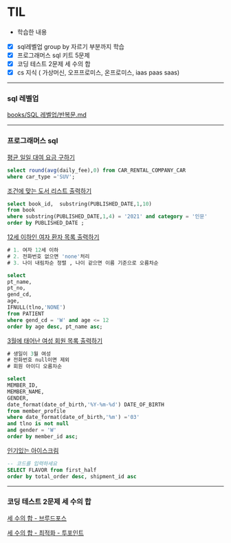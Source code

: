 # TIL

- 학습한 내용

-[x] sql레벨업 group by 자르기 부분까지 학습
-[x] 프로그래머스 sql 키트 5문제
-[x] 코딩 테스트 2문제 세 수의 합
-[x] cs 지식 ( 가상머신, 오프프로미스, 온프로미스, iaas paas saas)

---

### sql 레벨업
[books/SQL 레벨업/반복문.md](/TIL/books/SQL%20레벨업/집약)

---

### 프로그래머스 sql 
[평균 일일 대여 요금 구하기](https://school.programmers.co.kr/learn/courses/30/lessons/151136)

```sql
select round(avg(daily_fee),0) from CAR_RENTAL_COMPANY_CAR
where car_type ='SUV';
```

[조건에 맞는 도서 리스트 출력하기](https://school.programmers.co.kr/learn/courses/30/lessons/144853)

```sql
select book_id,  substring(PUBLISHED_DATE,1,10)
from book
where substring(PUBLISHED_DATE,1,4) = '2021' and category = '인문'
order by PUBLISHED_DATE ;
```

[12세 이하인 여자 환자 목록 출력하기](https://school.programmers.co.kr/learn/courses/30/lessons/132201)

```sql
# 1. 여자 12세 이하
# 2. 전화번호 없으면 'none'처리
# 3. 나이 내림차순 정렬 , 나이 같으면 이름 기준으로 오름차순

select 
pt_name,
pt_no,
gend_cd,
age,
IFNULL(tlno,'NONE')
from PATIENT
where gend_cd = 'W' and age <= 12
order by age desc, pt_name asc;
```
[3월에 태어난 여성 회원 목록 출력하기](https://school.programmers.co.kr/learn/courses/30/lessons/131120)

```sql
# 생일이 3월 여성
# 전화번호 null이면 제외
# 회원 아이디 오름차순

select 
MEMBER_ID,
MEMBER_NAME,
GENDER,
date_format(date_of_birth,'%Y-%m-%d') DATE_OF_BIRTH
from member_profile
where date_format(date_of_birth,'%m') ='03'
and tlno is not null
and gender = 'W'
order by member_id asc;
```
[인기있는 아이스크림](https://school.programmers.co.kr/learn/courses/30/lessons/133024)

```sql
-- 코드를 입력하세요
SELECT FLAVOR from first_half
order by total_order desc, shipment_id asc
```

---

### 코딩 테스트 2문제 세 수의 합

[세 수의 합 - 브루드포스](https://github.com/KMGeon/Algorithm/commit/68dd22fee2145194d7ff22e81afb07940d641427)

[세 수의 합 - 최적화 - 투포인트](https://github.com/KMGeon/Algorithm/commit/8eaf48056308ae5b7fbfee58410516f9bd2d5f86)
